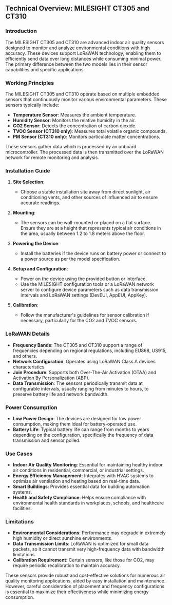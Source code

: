 ## Technical Overview: MILESIGHT CT305 and CT310

### Introduction
The MILESIGHT CT305 and CT310 are advanced indoor air quality sensors designed to monitor and analyze environmental conditions with high accuracy. These devices support LoRaWAN technology, enabling them to efficiently send data over long distances while consuming minimal power. The primary difference between the two models lies in their sensor capabilities and specific applications.

### Working Principles
The MILESIGHT CT305 and CT310 operate based on multiple embedded sensors that continuously monitor various environmental parameters. These sensors typically include:

- **Temperature Sensor**: Measures the ambient temperature.
- **Humidity Sensor**: Monitors the relative humidity in the air.
- **CO2 Sensor**: Detects the concentration of carbon dioxide.
- **TVOC Sensor (CT310 only)**: Measures total volatile organic compounds.
- **PM Sensor (CT310 only)**: Monitors particulate matter concentrations.

These sensors gather data which is processed by an onboard microcontroller. The processed data is then transmitted over the LoRaWAN network for remote monitoring and analysis.

### Installation Guide
1. **Site Selection**:
   - Choose a stable installation site away from direct sunlight, air conditioning vents, and other sources of influenced air to ensure accurate readings.

2. **Mounting**:
   - The sensors can be wall-mounted or placed on a flat surface. Ensure they are at a height that represents typical air conditions in the area, usually between 1.2 to 1.8 meters above the floor.

3. **Powering the Device**:
   - Install the batteries if the device runs on battery power or connect to a power source as per the model specification.

4. **Setup and Configuration**:
   - Power on the device using the provided button or interface.
   - Use the MILESIGHT configuration tools or a LoRaWAN network server to configure device parameters such as data transmission intervals and LoRaWAN settings (DevEUI, AppEUI, AppKey).

5. **Calibration**:
   - Follow the manufacturer's guidelines for sensor calibration if necessary, particularly for the CO2 and TVOC sensors.

### LoRaWAN Details
- **Frequency Bands**: The CT305 and CT310 support a range of frequencies depending on regional regulations, including EU868, US915, and others.
- **Network Configuration**: Operates using LoRaWAN Class A devices characteristics. 
- **Join Procedure**: Supports both Over-The-Air Activation (OTAA) and Activation By Personalization (ABP).
- **Data Transmission**: The sensors periodically transmit data at configurable intervals, usually ranging from minutes to hours, to preserve battery life and network bandwidth.

### Power Consumption
- **Low Power Design**: The devices are designed for low power consumption, making them ideal for battery-operated use.
- **Battery Life**: Typical battery life can range from months to years depending on the configuration, specifically the frequency of data transmission and sensor polled.

### Use Cases
- **Indoor Air Quality Monitoring**: Essential for maintaining healthy indoor air conditions in residential, commercial, or industrial settings.
- **Energy Efficiency Management**: Integrates with HVAC systems to optimize air ventilation and heating based on real-time data.
- **Smart Buildings**: Provides essential data for building automation systems.
- **Health and Safety Compliance**: Helps ensure compliance with environmental health standards in workplaces, schools, and healthcare facilities.

### Limitations
- **Environmental Considerations**: Performance may degrade in extremely high humidity or direct sunshine environments.
- **Data Transmission Limits**: LoRaWAN is optimized for small data packets, so it cannot transmit very high-frequency data with bandwidth limitations.
- **Calibration Requirement**: Certain sensors, like those for CO2, may require periodic recalibration to maintain accuracy.

These sensors provide robust and cost-effective solutions for numerous air quality monitoring applications, aided by easy installation and maintenance. However, careful consideration of placement and frequency configurations is essential to maximize their effectiveness while minimizing energy consumption.